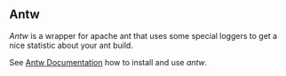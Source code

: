 ## Antw
*Antw* is a wrapper for apache ant that uses some special loggers to get a nice statistic about your ant build.

See [Antw Documentation](http://mbauhardt.github.com/antw/) how to install and use *antw*.

